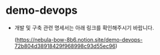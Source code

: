 # demo-devops
- 개발 및 구축 관련 명세서는 아래 링크를 확인해주시기 바랍니다.  

  (https://nebula-bow-8b6.notion.site/demo-devops-72b804d38918429f968998c93d55ec96)
  
